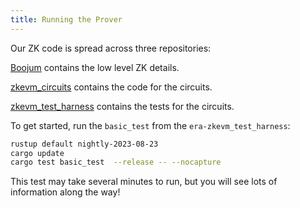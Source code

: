 ```yaml
---
title: Running the Prover
---
```


Our ZK code is spread across three repositories:

[Boojum](%%zk_git_repo_era-boojum%%/tree/main) contains the low level ZK details.

[zkevm_circuits](%%zk_git_repo_era-zkevm_circuits%%/tree/main) contains the code for the circuits.

[zkevm_test_harness](%%zk_git_repo_era-zkevm_test_harness%%/tree/v1.4.0) contains the tests for the
circuits.

To get started, run the `basic_test` from the `era-zkevm_test_harness`:

```bash
rustup default nightly-2023-08-23
cargo update
cargo test basic_test  --release -- --nocapture

```

This test may take several minutes to run, but you will see lots of information along the way!

